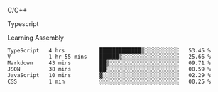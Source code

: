 <p>C/C++</p>
<p> Typescript</p>
<p>Learning Assembly</p>

<!--START_SECTION:waka-->

```text
TypeScript   4 hrs           █████████████▒░░░░░░░░░░░   53.45 %
V            1 hr 55 mins    ██████▒░░░░░░░░░░░░░░░░░░   25.66 %
Markdown     43 mins         ██▒░░░░░░░░░░░░░░░░░░░░░░   09.71 %
JSON         38 mins         ██░░░░░░░░░░░░░░░░░░░░░░░   08.59 %
JavaScript   10 mins         ▓░░░░░░░░░░░░░░░░░░░░░░░░   02.29 %
CSS          1 min           ░░░░░░░░░░░░░░░░░░░░░░░░░   00.25 %
```

<!--END_SECTION:waka-->
